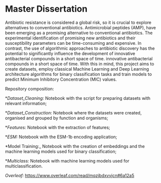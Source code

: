 # Master Dissertation

Antibiotic resistance is considered a global risk, so it is crucial to explore alternatives to conventional antibiotics. Antimicrobial peptides (AMP), have been emerging as a promising alternative to conventional antibiotics. The experimental identification of promising new antibiotics and their susceptibility parameters
can be time-consuming and expensive. In contrast, the use of algorithmic approaches to antibiotic discovery
has the potential to significantly influence the development of innovative antibacterial compounds in a short space of time.
innovative antibacterial compounds in a short space of time. 
With this in mind, this project aims to create datasets, employ classical Machine Learning and Deep Learning architecture algorithms for binary classification tasks and train models to predict Minimum Inhibitory Concentration (MIC) values.


Repository composition:

*_Dataset_Cleaning:_ Notebook with the script for preparing datasets with relevant information;

*_Dataset_Construction:_ Notebook where the datasets were created, organised and grouped by function and organisms;

*_Features:_ Notebook with the extraction of features;

*_ESM:_ Notebook with the ESM-1b encoding application;

*Model Training:_ Notebook with the creation of embeddings and the machine learning models used for binary classification;

*_Multiclass:_ Notebook with machine learning models used for multiclassification.



*Overleaf:* https://www.overleaf.com/read/mqzjbdxvvjcn#6a12a5
